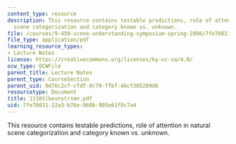 ```yaml
---
content_type: resource
description: This resource contains testable predictions, role of attention in natural
  scene categorization and category known vs. unknown.
file: /courses/9-459-scene-understanding-symposium-spring-2006/7fe7602122a3b76e9b8b905e61f0c7a4_1110tlkevnstrsmn.pdf
file_type: application/pdf
learning_resource_types:
- Lecture Notes
license: https://creativecommons.org/licenses/by-nc-sa/4.0/
ocw_type: OCWFile
parent_title: Lecture Notes
parent_type: CourseSection
parent_uid: 9d76c2cf-cfdf-0c79-ffbf-46cf305209d6
resourcetype: Document
title: 1110tlkevnstrsmn.pdf
uid: 7fe76021-22a3-b76e-9b8b-905e61f0c7a4
---
```

This resource contains testable predictions, role of attention in natural scene categorization and category known vs. unknown.